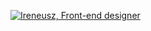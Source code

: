[![Ireneusz, Front-end designer](https://assets.selleo.com/banners/iskrobis.svg)](https://selleo.com/)
